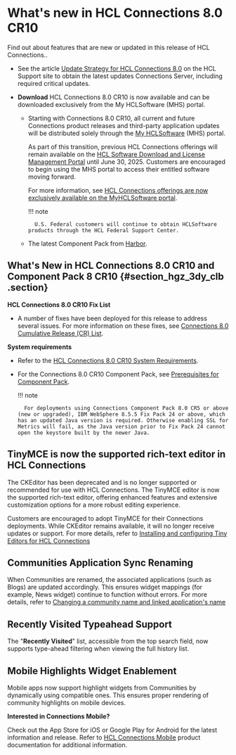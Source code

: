 # What's new in HCL Connections 8.0 CR10

Find out about features that are new or updated in this release of HCL Connections..

- See the article [Update Strategy for HCL Connections 8.0](https://support.hcltechsw.com/csm?id=kb_article&sysparm_article=KB0101180) on the HCL Support site to obtain the latest updates Connections Server, including required critical updates.

- **Download** HCL Connections 8.0 CR10 is now available and can be downloaded exclusively from the My HCLSoftware (MHS) portal.

    - Starting with Connections 8.0 CR10, all current and future Connections product releases and third-party application updates will be distributed solely through the [My HCLSoftware](https://my.hcltechsw.com/downloads/connections/connections) (MHS) portal.
    
        As part of this transition, previous HCL Connections offerings will remain available on the [HCL Software Download and License Management Portal](https://hclsoftware.flexnetoperations.com) until June 30, 2025. Customers are encouraged to begin using the MHS portal to access their entitled software moving forward.
    
        For more information, see [HCL Connections offerings are now exclusively available on the MyHCLSoftware portal](https://support.hcl-software.com/csm?id=kb_article&sysparm_article=KB0120542).

        !!! note

            U.S. Federal customers will continue to obtain HCLSoftware products through the HCL Federal Support Center.
    
    - The latest Component Pack from [Harbor](https://hclcr.io/harbor/projects/15/repositories).


## What's New in HCL Connections 8.0 CR10 and Component Pack 8 CR10 {#section_hgz_3dy_clb .section}

**HCL Connections 8.0 CR10 Fix List**

- A number of fixes have been deployed for this release to address several issues. For more information on these fixes, see [Connections 8.0 Cumulative Release (CR) List](https://support.hcltechsw.com/csm?id=kb_article&sysparm_article=KB0102882).

**System requirements**

- Refer to the [HCL Connections 8.0 CR10 System Requirements](system_requirements.md).

- For the Connections 8.0 CR10 Component Pack, see [Prerequisites for Component Pack](../../admin/install/cp_prereqs.md).

    !!! note
    
        For deployments using Connections Component Pack 8.0 CR5 or above (new or upgraded), IBM WebSphere 8.5.5 Fix Pack 24 or above, which has an updated Java version is required. Otherwise enabling SSL for Metrics will fail, as the Java version prior to Fix Pack 24 cannot open the keystore built by the newer Java.

## TinyMCE is now the supported rich-text editor in HCL Connections

The CKEditor has been deprecated and is no longer supported or recommended for use with HCL Connections. The TinyMCE editor is now the supported rich-text editor, offering enhanced features and extensive customization options for a more robust editing experience.

Customers are encouraged to adopt TinyMCE for their Connections deployments. While CKEditor remains available, it will no longer receive updates or support. For more details, refer to [Installing and configuring Tiny Editors for HCL Connections](../../admin/install/tiny_editors/c_tiny-editors.md)

## Communities Application Sync Renaming

When Communities are renamed, the associated applications (such as Blogs) are updated accordingly. This ensures widget mappings (for example, News widget) continue to function without errors. For more details, refer to [Changing a community name and linked application's name](../../user/communities/renaming_community.md)


## Recently Visited Typeahead Support

The "**Recently Visited**" list, accessible from the top search field, now supports type-ahead filtering when viewing the full history list.
        
  
## Mobile Highlights Widget Enablement

Mobile apps now support highlight widgets from Communities by dynamically using compatible ones. This ensures proper rendering of community highlights on mobile devices.



**Interested in Connections Mobile?**

Check out the App Store for iOS or Google Play for Android for the latest information and release. Refer to [HCL Connections Mobile](https://help.hcltechsw.com/connectionsmobile/index.html) product documentation for additional information.

